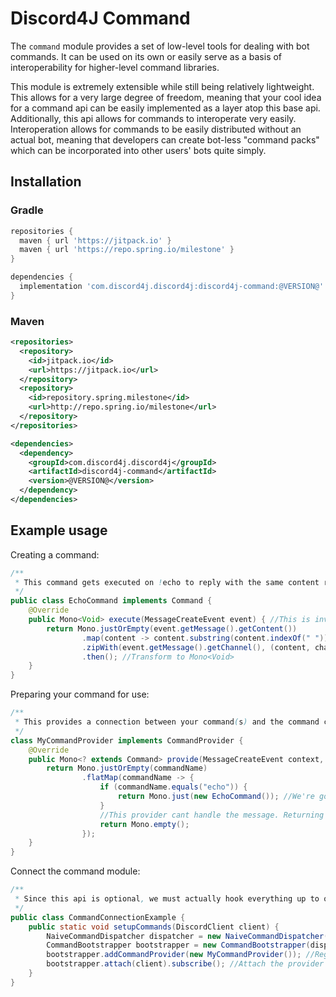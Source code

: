 # Discord4J Command
The `command` module provides a set of low-level tools for dealing with bot commands. It can be used on its own or easily serve as a basis of interoperability for higher-level command libraries. 

This module is extremely extensible while still being relatively lightweight. This allows for a very large degree of freedom, meaning that your cool idea for a command api can be easily implemented as a layer atop this base api. Additionally, this api allows for commands to interoperate very easily. Interoperation allows for commands to be easily distributed without an actual bot, meaning that developers can create bot-less "command packs" which can be incorporated into other users' bots quite simply.

## Installation
### Gradle
```groovy
repositories {
  maven { url 'https://jitpack.io' }
  maven { url 'https://repo.spring.io/milestone' }
}

dependencies {
  implementation 'com.discord4j.discord4j:discord4j-command:@VERSION@'
}
```
### Maven
```xml
<repositories>
  <repository>
    <id>jitpack.io</id>
    <url>https://jitpack.io</url>
  </repository>
  <repository> 
    <id>repository.spring.milestone</id> 
    <url>http://repo.spring.io/milestone</url> 
  </repository>
</repositories>

<dependencies>
  <dependency>
    <groupId>com.discord4j.discord4j</groupId>
    <artifactId>discord4j-command</artifactId>
    <version>@VERSION@</version>
  </dependency>
</dependencies>
```

## Example usage
Creating a command:
```java
/**
 * This command gets executed on !echo to reply with the same content received.
 */
public class EchoCommand implements Command {
    @Override
    public Mono<Void> execute(MessageCreateEvent event) { //This is invoked when !echo has been received
        return Mono.justOrEmpty(event.getMessage().getContent())
                .map(content -> content.substring(content.indexOf(" "))) //Retrieve string to reply with
                .zipWith(event.getMessage().getChannel(), (content, channel) -> channel.createMessage(content)) //Reply
                .then(); //Transform to Mono<Void>
    }
}
```
Preparing your command for use:
```java
/**
 * This provides a connection between your command(s) and the command client.
 */
class MyCommandProvider implements CommandProvider {
    @Override
    public Mono<? extends Command> provide(MessageCreateEvent context, String commandName, int startIndex, int endIndex) { //Determine which command to use, if any
        return Mono.justOrEmpty(commandName)
                .flatMap(commandName -> {
                    if (commandName.equals("echo")) {
                        return Mono.just(new EchoCommand()); //We're going to handle the message with an EchoCommand
                    }
                    //This provider cant handle the message. Returning empty() lets other providers try
                    return Mono.empty();
                });
    }
}
```
Connect the command module:
```java
/**
 * Since this api is optional, we must actually hook everything up to our DiscordClient.
 */
public class CommandConnectionExample {
    public static void setupCommands(DiscordClient client) {
        NaiveCommandDispatcher dispatcher = new NaiveCommandDispatcher("!"); //Handles triggering commands using our ! prefix
        CommandBootstrapper bootstrapper = new CommandBootstrapper(dispatcher); //This mediates all the internal logic for commands
        bootstrapper.addCommandProvider(new MyCommandProvider()); //Register our command provider
        bootstrapper.attach(client).subscribe(); //Attach the provider to the client and activate it
    }
}
```